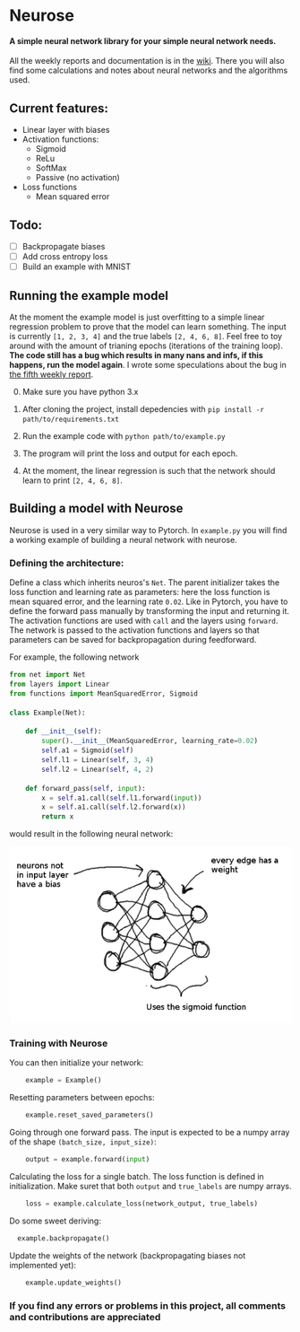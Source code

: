 # Neurose
#### A simple neural network library for your simple neural network needs. 

All the weekly reports and documentation is in the [wiki](https://github.com/irenenikk/neurose/wiki). There you will also find some calculations and notes about neural networks and the algorithms used.

## Current features:
- Linear layer with biases
- Activation functions:
  - Sigmoid
  - ReLu
  - SoftMax
  - Passive (no activation)
- Loss functions
  - Mean squared error


## Todo:

- [ ] Backpropagate biases
- [ ] Add cross entropy loss
- [ ] Build an example with MNIST

## Running the example model

At the moment the example model is just overfitting to a simple linear regression problem to prove that the model can learn something. The input is currently `[1, 2, 3, 4]` and the true labels `[2, 4, 6, 8]`. Feel free to toy around with the amount of trianing epochs (iterations of the training loop). **The code still has a bug which results in many nans and infs, if this happens, run the model again**. I wrote some speculations about the bug in [the fifth weekly report](https://github.com/irenenikk/neurose/wiki/Weekly-report-5).

0. Make sure you have python 3.x

1. After cloning the project, install depedencies with `pip install -r path/to/requirements.txt`

2. Run the example code with `python path/to/example.py`

3. The program will print the loss and output for each epoch.

4. At the moment, the linear regression is such that the network should learn to print `[2, 4, 6, 8]`.

## Building a model with Neurose

Neurose is used in a very similar way to Pytorch. In `example.py` you will find a working example of building a neural network with neurose.

### Defining the architecture:

Define a class which inherits neuros's `Net`. The parent initializer takes the loss function and learning rate as parameters: here the loss function is mean squared error, and the learning rate `0.02`. Like in Pytorch, you have to define the forward pass manually by transforming the input and returning it. The activation functions are used with `call` and the layers using `forward`. The network is passed to the activation functions and layers so that parameters can be saved for backpropagation during feedforward.

For example, the following network

```python
from net import Net
from layers import Linear
from functions import MeanSquaredError, Sigmoid

class Example(Net):

    def __init__(self):
        super().__init__(MeanSquaredError, learning_rate=0.02)
        self.a1 = Sigmoid(self)
        self.l1 = Linear(self, 3, 4)
        self.l2 = Linear(self, 4, 2)

    def forward_pass(self, input):
        x = self.a1.call(self.l1.forward(input))
        x = self.a1.call(self.l2.forward(x))
        return x
```

would result in the following neural network:

![neural network example](docs/pics/neural_network.png)

### Training with Neurose

You can then initialize your network:

```python
    example = Example()
```

Resetting parameters between epochs:

```python
    example.reset_saved_parameters()
```

Going through one forward pass. The input is expected to be a numpy array of the shape `(batch_size, input_size)`:

```python
    output = example.forward(input)
```

Calculating the loss for a single batch. The loss function is defined in initialization. Make suret that both `output` and `true_labels` are numpy arrays.

```python
    loss = example.calculate_loss(network_output, true_labels)
```

Do some sweet deriving:

```python
  example.backpropagate()
```

Update the weights of the network (backpropagating biases not implemented yet):

```python 
    example.update_weights()
```


### If you find any errors or problems in this project, all comments and contributions are appreciated
